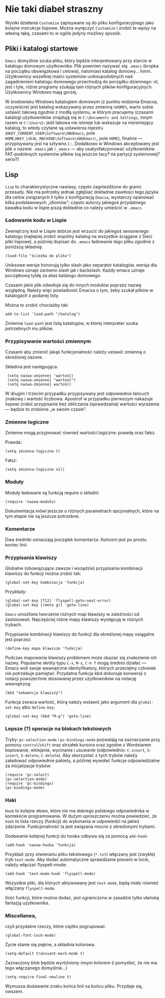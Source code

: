 # Nie taki diabeł straszny

Wyniki działania `Customize` zapisywane są do pliku konfiguracyjnego jako kolejne instrukcje lispowe. Można wyręczyć `Customize` i zrobić te wpisy na własną rękę, czasami to w ogóle jedyny możliwy sposób.

## Pliki i katalogi startowe

`Emacs` domyślnie szuka pliku, który będzie interpretowany przy starcie w katalogu domowym użytkownika. Plik powinien nazywać się `.emacs` (kropka na początku obowiązkowa i celowa), natomiast katalog domowy… hmm. Użytkownicy wszelkiej maści systemów uniksopodobnych nad zagadnieniem katalogu domowego przechodzą do porządku dziennego: ot, jest i tyle, różne programy szukają tam różnych plików konfiguracyjnych. Użytkownicy Windows mają gorzej.

W środowisku Windows katalogiem domowym (z punktu widzenia Emacsa, oczywiście) jest katalog wskazywany przez zmienną `%HOME%`, warto sobie ustawić takową zgodnie z modłą systemu, w którym pracujemy (czasami katalogi użytkowników znajdują się w `C:\Documents and Settings`, innym razem w `C:\Users`)– jeśli takowa nie istnieje lub wskazuje na nieistniejący katalog, to wtedy czytane są ustawienia rejestru (`HKEY_CURRENT_USER\Software\GNUEmacs`, pole `HOME`,`HKEY_LOCAL_MACHINE\Software\GNUEmacs\`, pole `HOME`), finalnie — przypisywany jest na sztywno `C:`. Dodatkowo w Windows akceptowany jest plik o nazwie `.emacs` jak i `_emacs` — aby usatysfakcjonować użytkowników FAT-podobnych systemów plików (są jeszcze tacy? na partycji systemowej? serio?)

## Lisp

`Lisp` to charakterystyczne nawiasy, często zagnieżdżone do granic przesady. Nie ma potrzeby jednak zgłębiać dokładnie zawiłości tego języka dla celów związanych li tylko z konfiguracją `Emacsa`, wystarczy opanować kilka podstawowych „idiomów”; często autorzy jakiegoś przydatnego kawałka kodu w lispie piszą dokładnie co należy umieścić w `.emacs`

### Ładowanie kodu w Lispie

Zewnętrzny kod w Lispie dobrze jest wrzucić do jakiegoś sensownego katalogu (najlepiej zrobić wspólny katalog na wszystkie ściągane z Sieci pliki lispowe), a później dopisać do `.emacs` ładowanie tego pliku zgodnie z poniższą składnią:

```elisp
(load-file "ścieżka do pliku")
```

Uniksowe wersje honorują tylko slash jako separator katalogów, wersja dla Windows uznaje zarówno slash jak i backslash. Każdy emacs uznaje początkową tyldę za alias katalogu domowego.

Czasami jakiś plik odwołuje się do innych modułów poprzez nazwę względną. Należy więc powiadomić Emacsa o tym, żeby szukał plików w katalogach z podanej listy.

Można to zrobić chociażby tak:

```elisp
add-to-list 'load-path "/katalog")
```

Zmienna `load-path` jest listą katalogów, w której interpreter szuka potrzebnych mu plików.

### Przypisywanie wartości zmiennym

Czasami aby zmienić jakąś funkcjonalność należy ustawić zmienną o określonej nazwie.

Składnia jest następująca:

```elisp
 (setq nazwa-zmiennej 'wartość)
 (setq nazwa-zmiennej "wartość")
 (setq nazwa-zmiennej wartość)
```

W drugim i trzecim przypadku przypisywany jest odpowiednio łańcuch znakowy i wartość liczbowa. Apostrof w przypadku pierwszym nakazuje lispowi zrobić przypisanie bez obliczania (sprawdzania) wartości wyrażenia — będzie to zrobione „w swoim czasie”.

### Zmienne logiczne

Zmienne mogą przyjmować również wartości logiczne: prawdę oraz fałsz.

Prawda:

```elisp
(setq zmienna-logiczna t)

```

Fałsz:
```elisp
(setq zmienna-logiczna nil)
```

### Moduły

Moduły ładowane są funkcją require o składni:

```elisp
(require 'nazwa-modułu)
```

Dokumentacja mówi jeszcze o różnych parametrach opcjonalnych, które na tym etapie nie są jeszcze potrzebne.

### Komentarze

Dwa średniki oznaczają początek komentarza. Końcem jest po prostu koniec linii.

### Przypisania klawiszy

Globalne (obowiązujące zawsze i wszędzie) przypisania kombinacji klawiszy do funkcji można zrobić tak:

```elisp
(global-set-key kombinacja 'funkcja)
```

Przykłady:

```elisp
(global-set-key [f12] 'flyspell-goto-next-error)
(global-set-key [(meta g)] 'goto-line)
```

`Emacs` umożliwia tworzenie różnych map klawiszy w zależności od zastosowań. Najczęściej różne mapy klawiszy występują w różnych trybach.

Przypisanie kombinacji klawiszy do funkcji dla określonej mapy osiągalne jest poprzez:

```elisp
(define-key mapa klawisze 'funkcja)
```

Podczas mapowania klawiszy problemem może okazać się znalezienie ich nazwy. Popularne skróty typu `C-x`, `M-x`, `C-h f` mogą średnio działać — Emacs woli swoje wewnętrzne identyfikatory, których przeciętny człowiek nie potrzebuje pamiętać. Przydatna funkcja kbd dokonuje konwersji z notacji powszechnie stosowanej przez użytkowników na notację wewnętrzną:

```elisp
(kbd "sekwencja klawiszy")
```

Funkcja zwraca wartość, którą należy wstawić jako argument dla `global-set-key` albo `define-key`:

```elisp
(global-set-key (kbd "M-g") 'goto-line)
```

### Lepsze (?) operacje na blokach tekstowych

Tryby: `pc-selection-mode` i `pc-bindings-mode` pozwalają na zaznaczanie przy pomocy `control`/`shift` oraz strzałek kursora oraz zgodne z Wordstarem kopiowanie, wklejanie, wycinanie i usuwanie (odpowiednio: `C-insert`, `S-insert`, `S-delete`, `C-delete`). Aby skorzystać z tych trybów należy załadować odpowiednie pakiety, a później wywołać funkcje odpowiedzialne za inicjalizacje trybów:

```elisp
(require 'pc-select)
(pc-selection-mode)
(require 'pc-bindings)
(pc-bindings-mode)
```

### Haki

`Hook` to kolejne słowo, które nie ma dobrego polskiego odpowiednika w kontekście programowania. W dużym uproszczeniu można powiedzieć, że `hook` to lista rzeczy (funkcji) do wykonania w odpowiedzi na jakieś zdarzenie. Funkcjonalność ta jest związana mocno z określonymi trybami.

Dodawanie kolejnej funkcji do hooka odbywa się za pomocą `add-hook`:

```elisp
(add-hook 'nazwa-hooka 'funkcja)
```

Przykład: przy otwieraniu pliku tekstowego (`*.txt`) włączany jest (zwykle) tryb `text-mode`. Aby dodać automatyczne sprawdzanie pisowni w locie, należy włączać flyspell-mode:

```elisp
(add-hook 'text-mode-hook 'flyspell-mode)
```

Wszystkie pliki, dla których aktywowany jest `text-mode`, będą miały również włączany `flyspell-mode`.

Ilość funkcji, które można dodać, jest ograniczona w zasadzie tylko ułańską fantazją użytkownika.

### Miscellanea,

czyli przydatne rzeczy, które ciężko pogrupować.

```elisp
(global-font-lock-mode)
```

Życie stanie się piękne, a składnia kolorowa.

```elisp
(setq-default transient-mark-mode t)
```
Zaznaczony blok będzie wyróżniony innym kolorem (i pomyśleć, że nie ma tego włączanego domyślnie…)

```elisp
(setq require-final-newline t)
```

Wymusza dodawanie znaku końca linii na końcu pliku. Przydaje się, owszem.
